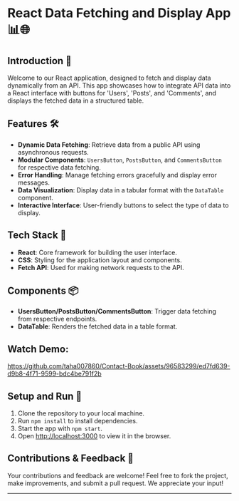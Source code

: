# React Data Fetching and Display App 📊🌐

## Introduction 🌟
Welcome to our React application, designed to fetch and display data dynamically from an API. This app showcases how to integrate API data into a React interface with buttons for 'Users', 'Posts', and 'Comments', and displays the fetched data in a structured table.

## Features 🛠️
- **Dynamic Data Fetching**: Retrieve data from a public API using asynchronous requests.
- **Modular Components**: `UsersButton`, `PostsButton`, and `CommentsButton` for respective data fetching.
- **Error Handling**: Manage fetching errors gracefully and display error messages.
- **Data Visualization**: Display data in a tabular format with the `DataTable` component.
- **Interactive Interface**: User-friendly buttons to select the type of data to display.

## Tech Stack 🧰
- **React**: Core framework for building the user interface.
- **CSS**: Styling for the application layout and components.
- **Fetch API**: Used for making network requests to the API.

## Components 📦
- **UsersButton/PostsButton/CommentsButton**: Trigger data fetching from respective endpoints.
- **DataTable**: Renders the fetched data in a table format.

## Watch Demo:
https://github.com/taha007860/Contact-Book/assets/96583299/ed7fd639-d9b8-4f71-9599-bdc4be791f2b

## Setup and Run 🚀
1. Clone the repository to your local machine.
2. Run `npm install` to install dependencies.
3. Start the app with `npm start`.
4. Open [http://localhost:3000](http://localhost:3000) to view it in the browser.

## Contributions & Feedback 🤝
Your contributions and feedback are welcome! Feel free to fork the project, make improvements, and submit a pull request. We appreciate your input!

---
